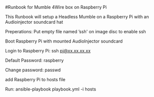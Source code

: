 #Runbook for Mumble 4Wire box on Raspberry Pi

This Runbook will setup a Headless Mumble on a Raspberry Pi with an Audioinjector soundcard hat

Preperations:
Put empty file named ’ssh' on image disc to enable ssh

Boot Raspberry Pi with mounted AudioInjector soundcard

Login to Raspberry Pi: ssh pi@xx.xx.xx.xx

Default Password: raspberry

Change password: passwd

add Raspberry Pi to hosts file

Run:  ansible-playbook playbook.yml -i hosts